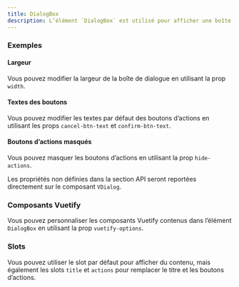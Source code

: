 ```yaml
---
title: DialogBox
description: L’élément `DialogBox` est utilisé pour afficher une boîte de dialogue avec des boutons d’actions.
---
```


<doc-tabs>

<doc-tab-item label="Utilisation">

<doc-usage name="dialog-box"></doc-usage>

### Exemples

#### Largeur

Vous pouvez modifier la largeur de la boîte de dialogue en utilisant la prop `width`.

<doc-example file="dialog-box/width"></doc-example>

#### Textes des boutons

Vous pouvez modifier les textes par défaut des boutons d’actions en utilisant les props `cancel-btn-text` et `confirm-btn-text`.

<doc-example file="dialog-box/btn-text"></doc-example>

#### Boutons d’actions masqués

Vous pouvez masquer les boutons d’actions en utilisant la prop `hide-actions`.

<doc-example file="dialog-box/hide-actions"></doc-example>

</doc-tab-item>

<doc-tab-item label="API">

<doc-alert type="info">

Les propriétés non définies dans la section API seront reportées directement sur le composant `VDialog`.

</doc-alert>

<doc-api name="dialog-box"></doc-api>
</doc-tab-item>

<doc-tab-item label="Personnalisation">

### Composants Vuetify

Vous pouvez personnaliser les composants Vuetify contenus dans l’élément `DialogBox` en utilisant la prop `vuetify-options`.

<doc-example file="dialog-box/options"></doc-example>

### Slots

Vous pouvez utiliser le slot par défaut pour afficher du contenu, mais également les slots `title` et `actions` pour remplacer le titre et les boutons d’actions.

<doc-example file="dialog-box/slots"></doc-example>

</doc-tab-item>

</doc-tabs>

<doc-sticky-button icon="view-dashboard" title="Vue d'ensemble" target="../../demarrer/vue-ensemble"></doc-sticky-button>
